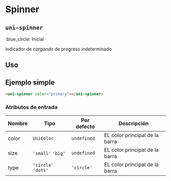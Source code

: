 Spinner
===================
`uni-spinner`
---
:blue_circle: Inicial

Indicador de *cargando* de progreso indeterminado

## Uso

## Ejemplo simple

```html
<uni-spinner color="primary"></uni-spinner>

```

### Atributos de entrada

| Nombre          | Tipo                | Por defecto | Descripción 
| --------------- | ------------------- | ----------- | -----------
| color           | `UniColor`          | `undefined` | EL color principal de la barra
| size            | `'small'` `'big'`   | `undefined` | EL color principal de la barra
| type            | `'circle'` `'dots'` | `'circle'` | EL color principal de la barra
